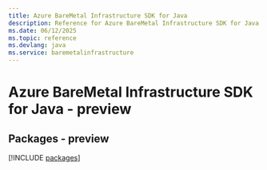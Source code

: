 ```yaml
---
title: Azure BareMetal Infrastructure SDK for Java
description: Reference for Azure BareMetal Infrastructure SDK for Java
ms.date: 06/12/2025
ms.topic: reference
ms.devlang: java
ms.service: baremetalinfrastructure
---
```

# Azure BareMetal Infrastructure SDK for Java - preview
## Packages - preview
[!INCLUDE [packages](baremetal-infrastructure-index.md)]
